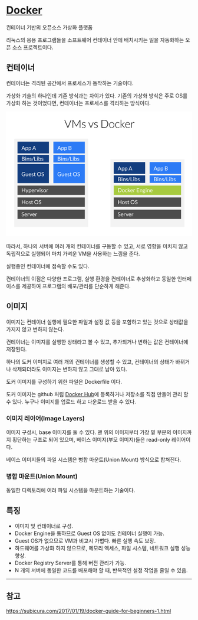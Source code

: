 # [Docker](https://www.docker.com/)
컨테이너 기반의 오픈소스 가상화 플랫폼

리눅스의 응용 프로그램들을 소프트웨어 컨테이너 안에 배치시키는 일을 자동화하는 오픈 소스 프로젝트이다.

## 컨테이너
컨테이너는 격리된 공간에서 프로세스가 동작하는 기술이다. 

가상화 기술의 하나인데 기존 방식과는 차이가 있다. 기존의 가상화 방식은 주로 OS를 가상화 하는 것이었다면, 컨테이너는 프로세스를 격리하는 방식이다. 

![Docker 가상화](images/docker_engine.png)

따라서, 하나의 서버에 여러 개의 컨테이너를 구동할 수 있고, 서로 영향을 미치지 않고 독립적으로 실행되어 마치 가벼운 VM을 사용하는 느낌을 준다. 

실행중인 컨테이너에 접속할 수도 있다. 

컨테이너의 이점은 다양한 프로그램, 실행 환경을 컨테이너로 추상화하고 동일한 인터페이스를 제공하여 프로그램의 배포/관리를 단순하게 해준다.

## 이미지
이미지는 컨테이너 실행에 필요한 파일과 설정 값 등을 포함하고 있는 것으로 상태값을 가지지 않고 변하지 않는다. 

컨테이너는 이미지를 실행한 상태라고 볼 수 있고, 추가되거나 변하는 값은 컨테이너에 저장된다. 

하나의 도커 이미지로 여러 개의 컨테이너를 생성할 수 있고, 컨테이너의 상태가 바뀌거나 삭제되더라도 이미지는 변하지 않고 그대로 남아 있다. 

도커 이미지를 구성하기 위한 파일은 Dockerfile 이다.

도커 이미지는 github 처럼 [Docker Hub](https://hub.docker.com/)에 등록하거나 저장소를 직접 만들어 관리 할 수 있다. 누구나 이미지를 업로드 하고 다운로드 받을 수 있다.

### 이미지 레이어(Image Layers)
이미지 구성시, base 이미지를 둘 수 있다. 
맨 위의 이미지부터 가장 밑 부분의 이미지까지 횡단하는 구조로 되어 있으며, 베이스 이미지(부모 이미지)들은 read-only 레이어이다. 

베이스 이미지들의 파일 시스템은 병합 마운트(Union Mount) 방식으로 합쳐진다.

### 병합 마운트(Union Mount)
동일한 디렉토리에 여러 파일 시스템을 마운트하는 기술이다.


## 특징
- 이미지 및 컨테이너로 구성.
- Docker Engine을 통하므로 Guest OS 없이도 컨테이너 실행이 가능.
- Guest OS가 없으므로 VM과 비교시 가볍다. 빠른 실행 속도 보장.
- 하드웨어를 가상화 하지 않으므로, 메모리 엑세스, 파일 시스템, 네트워크 실행 성능 향상.
- Docker Registry Server를 통해 버전 관리가 가능.
- N 개의 서버에 동일한 코드를 배포해야 할 때, 반복적인 설정 작업을 줄일 수 있음.

---
## 참고
https://subicura.com/2017/01/19/docker-guide-for-beginners-1.html
